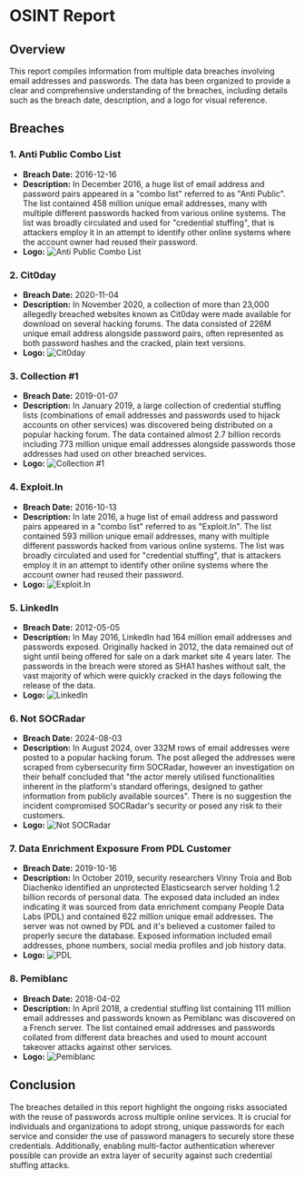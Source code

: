 # OSINT Report

## Overview

This report compiles information from multiple data breaches involving email addresses and passwords. The data has been organized to provide a clear and comprehensive understanding of the breaches, including details such as the breach date, description, and a logo for visual reference.

## Breaches

### 1. Anti Public Combo List

- **Breach Date:** 2016-12-16
- **Description:** In December 2016, a huge list of email address and password pairs appeared in a "combo list" referred to as "Anti Public". The list contained 458 million unique email addresses, many with multiple different passwords hacked from various online systems. The list was broadly circulated and used for "credential stuffing", that is attackers employ it in an attempt to identify other online systems where the account owner had reused their password.
- **Logo:** ![Anti Public Combo List](https://haveibeenpwned.com/Content/Images/PwnedLogos/List.png)

### 2. Cit0day

- **Breach Date:** 2020-11-04
- **Description:** In November 2020, a collection of more than 23,000 allegedly breached websites known as Cit0day were made available for download on several hacking forums. The data consisted of 226M unique email address alongside password pairs, often represented as both password hashes and the cracked, plain text versions.
- **Logo:** ![Cit0day](https://haveibeenpwned.com/Content/Images/PwnedLogos/List.png)

### 3. Collection #1

- **Breach Date:** 2019-01-07
- **Description:** In January 2019, a large collection of credential stuffing lists (combinations of email addresses and passwords used to hijack accounts on other services) was discovered being distributed on a popular hacking forum. The data contained almost 2.7 billion records including 773 million unique email addresses alongside passwords those addresses had used on other breached services.
- **Logo:** ![Collection #1](https://haveibeenpwned.com/Content/Images/PwnedLogos/List.png)

### 4. Exploit.In

- **Breach Date:** 2016-10-13
- **Description:** In late 2016, a huge list of email address and password pairs appeared in a "combo list" referred to as "Exploit.In". The list contained 593 million unique email addresses, many with multiple different passwords hacked from various online systems. The list was broadly circulated and used for "credential stuffing", that is attackers employ it in an attempt to identify other online systems where the account owner had reused their password.
- **Logo:** ![Exploit.In](https://haveibeenpwned.com/Content/Images/PwnedLogos/List.png)

### 5. LinkedIn

- **Breach Date:** 2012-05-05
- **Description:** In May 2016, LinkedIn had 164 million email addresses and passwords exposed. Originally hacked in 2012, the data remained out of sight until being offered for sale on a dark market site 4 years later. The passwords in the breach were stored as SHA1 hashes without salt, the vast majority of which were quickly cracked in the days following the release of the data.
- **Logo:** ![LinkedIn](https://haveibeenpwned.com/Content/Images/PwnedLogos/LinkedIn.png)

### 6. Not SOCRadar

- **Breach Date:** 2024-08-03
- **Description:** In August 2024, over 332M rows of email addresses were posted to a popular hacking forum. The post alleged the addresses were scraped from cybersecurity firm SOCRadar, however an investigation on their behalf concluded that "the actor merely utilised functionalities inherent in the platform's standard offerings, designed to gather information from publicly available sources". There is no suggestion the incident compromised SOCRadar's security or posed any risk to their customers.
- **Logo:** ![Not SOCRadar](https://haveibeenpwned.com/Content/Images/PwnedLogos/List.png)

### 7. Data Enrichment Exposure From PDL Customer

- **Breach Date:** 2019-10-16
- **Description:** In October 2019, security researchers Vinny Troia and Bob Diachenko identified an unprotected Elasticsearch server holding 1.2 billion records of personal data. The exposed data included an index indicating it was sourced from data enrichment company People Data Labs (PDL) and contained 622 million unique email addresses. The server was not owned by PDL and it's believed a customer failed to properly secure the database. Exposed information included email addresses, phone numbers, social media profiles and job history data.
- **Logo:** ![PDL](https://haveibeenpwned.com/Content/Images/PwnedLogos/List.png)

### 8. Pemiblanc

- **Breach Date:** 2018-04-02
- **Description:** In April 2018, a credential stuffing list containing 111 million email addresses and passwords known as Pemiblanc was discovered on a French server. The list contained email addresses and passwords collated from different data breaches and used to mount account takeover attacks against other services.
- **Logo:** ![Pemiblanc](https://haveibeenpwned.com/Content/Images/PwnedLogos/List.png)

## Conclusion

The breaches detailed in this report highlight the ongoing risks associated with the reuse of passwords across multiple online services. It is crucial for individuals and organizations to adopt strong, unique passwords for each service and consider the use of password managers to securely store these credentials. Additionally, enabling multi-factor authentication wherever possible can provide an extra layer of security against such credential stuffing attacks.